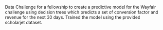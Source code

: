 Data Challenge for a fellowship to create a predictive model for the Wayfair challenge using decision trees which predicts a set of conversion factor and revenue for the next 30 days. Trained the model using the provided scholarjet dataset.
